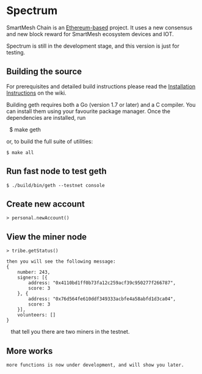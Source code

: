 # Spectrum

SmartMesh Chain is an [Ethereum-based](https://github.com/SmartMeshFoundation/Spectrum) project. It uses a new consensus and new block reward for SmartMesh ecosystem devices and IOT. 

Spectrum is still in the development stage, and this version is just for testing.

## Building the source 

For prerequisites and detailed build instructions please read the [Installation Instructions](https://github.com/SmartMeshFoundation/Spectrum/wiki/Building-Specturm) on the wiki.

Building geth requires both a Go (version 1.7 or later) and a C compiler. You can install them using your favourite package manager. Once the dependencies are installed, run


    $ make geth
    
or, to build the full suite of utilities:

    $ make all

## Run fast node to test geth

    $ ./build/bin/geth --testnet console

## Create new account

    > personal.newAccount()

## View the miner node

	> tribe.getStatus()

    then you will see the following message:
    {
        number: 243,
        signers: [{
            address: "0x4110bd1ff0b73fa12c259acf39c950277f266787",
            score: 3
        }, {
            address: "0x76d564fe610ddf349333acbfe4a58abfd1d3ca04",
            score: 3
        }],
        volunteers: []
    }
    that tell you there are two miners in the testnet.

## More works
    more functions is now under development, and will show you later.

